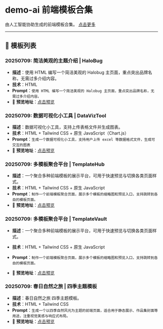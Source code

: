 # demo-ai 前端模板合集

由人工智能协助生成的前端模板合集。 [点击更多](https://github.halobug.cn/demo-ai/)


---

## 📁 模板列表

### 20250709:  简洁美观的主题介绍 | HaloBug

- **描述**：使用 HTML 编写一个简洁美观的 Halobug 主页面，重点突出品牌名称，无需过多介绍内容。
- **技术**：HTML
- **Prompt**：`使用 HTML 编写一个简洁美观的 Halobug 主页面，重点突出品牌名称，无需过多介绍内容。`
- 🔗 **预览地址**：[点击预览](https://github.halobug.cn/demo-ai/Template/HaloBug_20250709/index.html)
  
### 20250709:  数据可视化小工具 | DataVizTool

- **描述**：数据可视化小工具，支持上传表格文件并生成图表。
- **技术**：HTML + Tailwind CSS + 原生 JavaScript（Chart.js）
- **Prompt**：`生成一个数据可视化小工具，支持用户上传 excel 等数据格式文件，生成可交互的图表`
- 🔗 **预览地址**：[点击预览](https://github.halobug.cn/demo-ai/Template/DataVizTool_20250709/index.html)


### 20250709: 多模板聚合平台 | TemplateHub

- **描述**：一个聚合多种前端模板的展示平台，可用于快速预览与切换各类页面样式。
- **技术**：HTML + Tailwind CSS + 原生 JavaScript
- **Prompt**：`制作一个前端模板聚合页面，展示多个模板的缩略图和预览入口，支持跳转到各自的模板页面。`
- 🔗 **预览地址**：[点击预览](https://github.halobug.cn/demo-ai/Template/TemplateHub_20250709/index.html)


### 20250709: 多模板聚合平台 | TemplateVault

- **描述**：一个聚合多种前端模板的展示平台，可用于快速预览与切换各类页面样式。
- **技术**：HTML + Tailwind CSS + 原生 JavaScript
- **Prompt**：`制作一个前端模板聚合页面，展示多个模板的缩略图和预览入口，支持跳转到各自的模板页面。`

- 🔗 **预览地址**：[点击预览](https://github.halobug.cn/demo-ai/Template/TemplateVault/index.html)


### 20250709: 春日自然之旅 | 四季主题模板

- **描述**：春日自然之旅 四季主题模板。
- **技术**：HTML + Tailwind CSS
- **Prompt**：`生成一个以四季自然风光为主题的前端页面，适合用于静态展示、作品集封面等用途，注重视觉美感与响应式布局。`
- 🔗 **预览地址**：[点击预览](https://github.halobug.cn/demo-ai/Template/SeasonalNatureGallery_20250709)
